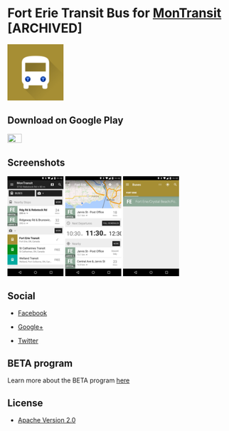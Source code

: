 # Fort Erie Transit Bus for [MonTransit](https://github.com/mtransitapps/mtransit-for-android) [ARCHIVED]

<img width="25%" height="25%" src="https://raw.githubusercontent.com/mtransitapps/ca-fort-erie-transit-bus-android/master/pub/hi-res-app-icon.png"/>

## Download on Google Play

<a href="https://play.google.com/store/apps/details?id=org.mtransit.android.ca_fort_erie_transit_bus"><img width="25%" height="25%" src="https://play.google.com/intl/en_us/badges/images/apps/en-play-badge.png"/></a>

## Screenshots

<img width="25%" height="25%" src="https://raw.githubusercontent.com/mtransitapps/ca-fort-erie-transit-bus-android/master/pub/screenshot-phone-1.png"/>
<img width="25%" height="25%" src="https://raw.githubusercontent.com/mtransitapps/ca-fort-erie-transit-bus-android/master/pub/screenshot-phone-2.png"/>
<img width="25%" height="25%" src="https://raw.githubusercontent.com/mtransitapps/ca-fort-erie-transit-bus-android/master/pub/screenshot-phone-3.png"/>

## Social

* [Facebook](https://www.facebook.com/MonTransit)

* [Google+](http://gplus.to/MonTransit/)

* [Twitter](https://twitter.com/montransit)

## BETA program

Learn more about the BETA program [here](https://github.com/mtransitapps/mtransit-for-android/wiki/BETA)

## License

* [Apache Version 2.0](http://www.apache.org/licenses/LICENSE-2.0.html)
